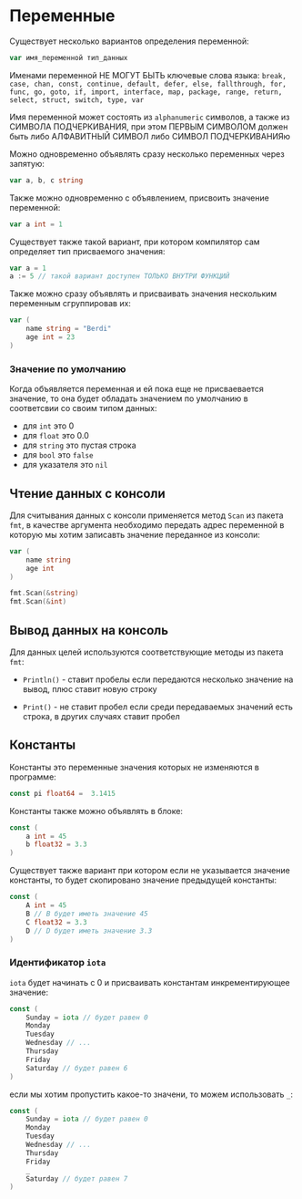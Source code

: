 # **Переменные** 


Существует несколько вариантов определения переменной:

```go
var имя_переменной тип_данных
```

Именами переменной НЕ МОГУТ БЫТЬ ключевые слова языка: ```break, case, chan, const, continue, default, defer, else, fallthrough, for, func, go, goto, if, import, interface, map, package, range, return, select, struct, switch, type, var```

Имя переменной может состоять из ```alphanumeric``` символов, а также из СИМВОЛА ПОДЧЕРКИВАНИЯ, при этом ПЕРВЫМ СИМВОЛОМ должен быть либо АЛФАВИТНЫЙ СИМВОЛ либо СИМВОЛ ПОДЧЕРКИВАНИЯю

Можно одновременно объявлять сразу несколько переменных через запятую:

```go
var a, b, c string
```
Также можно одновременно с объявлением, присвоить значение переменной:

```go
var a int = 1
```

Существует также такой вариант, при котором компилятор сам определяет тип присваемого значения:

```go
var a = 1
a := 5 // такой вариант доступен ТОЛЬКО ВНУТРИ ФУНКЦИЙ
```

Также можно сразу объявлять и присваивать значения нескольким переменным сгруппировав их:

```go
var (
    name string = "Berdi"
    age int = 23
)
```



### **Значение по умолчанию** 

Когда объявляется переменная и ей пока еще не присваевается значение, то она будет обладать значением по умолчанию в соответсвии со своим типом данных:

- для ```int``` это 0
- для ```float``` это 0.0
- для ```string``` это пустая строка
- для ```bool``` это ```false```
- для указателя это ```nil```


## **Чтение данных с консоли**

Для считывания данных с консоли применяется метод ```Scan``` из пакета ```fmt```, в качестве аргумента необходимо передать адрес переменной в которую мы хотим записавть значение переданное из консоли:

```go
var (
    name string
    age int
)

fmt.Scan(&string)
fmt.Scan(&int)
```

## **Вывод данных на консоль**

Для данных целей используются соответствующие методы из пакета ```fmt```:

- ```Println()``` - ставит пробелы если передаются несколько значение на вывод, плюс ставит новую строку


- ```Print()```  - не ставит пробел если среди передаваемых значений есть строка, в других случаях ставит пробел


## **Константы**

Константы это переменные значения которых не изменяются в программе:

```go
const pi float64 =  3.1415
```

Константы также можно объявлять в блоке:

```go
const (
    a int = 45
    b float32 = 3.3
)
```

Существует также вариант при котором если не указывается значение константы, то будет скопировано значение предыдущей константы:

```go
const (
    A int = 45
    B // B будет иметь значение 45
    C float32 = 3.3
    D // D будет иметь значение 3.3
)
```

### **Идентификатор ```iota```** 
 ```iota``` будет начинать с 0 и присваивать константам инкрементирующее значение:

```go
const (
    Sunday = iota // будет равен 0
    Monday
    Tuesday
    Wednesday // ...
    Thursday
    Friday
    Saturday // будет равен 6
)
```
если мы хотим пропустить какое-то значени, то можем использовать ```_```:

```go
const (
    Sunday = iota // будет равен 0
    Monday
    Tuesday
    Wednesday // ...
    Thursday
    Friday
    _
    Saturday // будет равен 7
)
```


